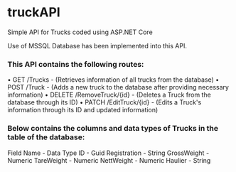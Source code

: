 # truckAPI
Simple API for Trucks coded using ASP.NET Core

Use of MSSQL Database has been implemented into this API.

### This API contains the following routes:

•	GET /Trucks  -  (Retrieves information of all trucks from the database)
•	POST /Truck  -  (Adds a new truck to the database after providing necessary information)
•	DELETE /RemoveTruck/{id}  -  (Deletes a Truck from the database through its ID)
•	PATCH /EditTruck/{id}  - (Edits a Truck's information through its ID and updated information)

### Below contains the columns and data types of Trucks in the table of the database: 

Field Name   -   Data Type 
ID           -   Guid 
Registration -   String 
GrossWeight  -   Numeric 
TareWeight   -   Numeric 
NettWeight   -   Numeric 
Haulier      -   String
